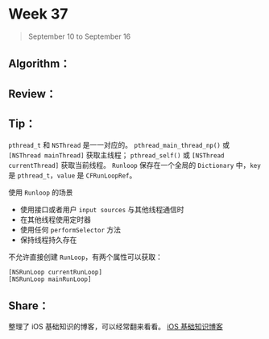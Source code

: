 # Week 37

> September 10 to September 16

## Algorithm：
 

## Review：

## Tip：
`pthread_t` 和 `NSThread` 是一一对应的。
`pthread_main_thread_np()` 或 `[NSThread mainThread]` 获取主线程；
`pthread_self()` 或 `[NSThread currentThread]` 获取当前线程。
`Runloop` 保存在一个全局的 `Dictionary` 中，`key` 是 `pthread_t`，`value` 是 `CFRunLoopRef`。

使用 `Runloop` 的场景
- 使用接口或者用户 `input sources` 与其他线程通信时
- 在其他线程使用定时器
- 使用任何 `performSelector` 方法
- 保持线程持久存在

不允许直接创建 `RunLoop`，有两个属性可以获取：
```objc
[NSRunLoop currentRunLoop]
[NSRunLoop mainRunLoop]
```

## Share：

整理了 iOS 基础知识的博客，可以经常翻来看看。
[iOS 基础知识博客](https://github.com/wzshare/TimeChip/blob/master/2018/iOS%20%E5%9F%BA%E7%A1%80%E7%9F%A5%E8%AF%86%E5%8D%9A%E5%AE%A2.md)